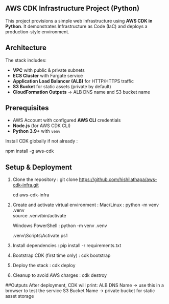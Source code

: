 ## AWS CDK Infrastructure Project (Python)

This project provisions a simple web infrastructure using **AWS CDK in Python**.
It demonstrates Infrastructure as Code (IaC) and deploys a production-style environment.

## Architecture
The stack includes:
- **VPC** with public & private subnets
- **ECS Cluster** with Fargate service
- **Application Load Balancer (ALB)** for HTTP/HTTPS traffic
- **S3 Bucket** for static assets (private by default)
- **CloudFormation Outputs** → ALB DNS name and S3 bucket name

## Prerequisites
- AWS Account with configured **AWS CLI** credentials
- **Node.js** (for AWS CDK CLI)
- **Python 3.9+** with `venv`

Install CDK globally if not already :

npm install -g aws-cdk


## Setup & Deployment

1. Clone the repository :
   git clone https://github.com/hishilathapa/aws-cdk-infra.git

    cd aws-cdk-infra

3. Create and activate virtual environment :
    Mac/Linux : python -m venv .venv  
                source .venv/bin/activate
   
    Windows PowerShell : python -m venv .venv

   .venv\Scripts\Activate.ps1   

4. Install dependencies :
    pip install -r requirements.txt

5. Bootstrap CDK (first time only) :
    cdk bootstrap

6. Deploy the stack :
    cdk deploy

7. Cleanup to avoid AWS charges :
    cdk destroy

##Outputs
After deployment, CDK will print:
ALB DNS Name → use this in a browser to test the service
S3 Bucket Name → private bucket for static asset storage





